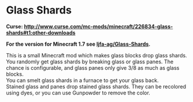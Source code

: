 Glass Shards
=========
**Curse: http://www.curse.com/mc-mods/minecraft/226834-glass-shards#t1:other-downloads**

**For the version for Minecraft 1.7 see [ljfa-ag/Glass-Shards](https://github.com/ljfa-ag/Glass-Shards).**

This is a small Minecraft mod which makes glass blocks drop glass shards. 
You randomly get glass shards by breaking glass or glass panes. The chance is configurable, and glass panes only give 3/8 as much as glass blocks.  
You can smelt glass shards in a furnace to get your glass back.  
Stained glass and panes drop stained glass shards. They can be recolored using dyes, or you can use Gunpowder to remove the color.  
